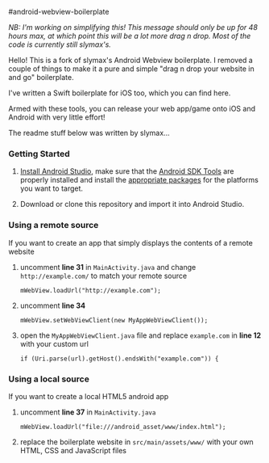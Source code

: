 #android-webview-boilerplate

*NB: I'm working on simplifying this! This message should only be up for 48 hours max, at which point this will be a lot more drag n drop. Most of the code is currently still slymax's.*

Hello! This is a fork of slymax's Android Webview boilerplate. I removed a couple of things to make it a pure and simple "drag n drop your website in and go" boilerplate.

I've written a Swift boilerplate for iOS too, which you can find here.

Armed with these tools, you can release your web app/game onto iOS and Android with very little effort!

The readme stuff below was written by slymax...

### Getting Started

1. [Install Android Studio](http://developer.android.com/sdk/index.html), make sure that the [Android SDK Tools](http://developer.android.com/sdk/index.html#Other) are properly installed and install the [appropriate packages](http://developer.android.com/sdk/installing/adding-packages.html) for the platforms you want to target.

2. Download or clone this repository and import it into Android Studio.

### Using a remote source

If you want to create an app that simply displays the contents of a remote website

1. uncomment **line 31** in `MainActivity.java` and change `http://example.com/` to match your remote source

	```
	mWebView.loadUrl("http://example.com");
	```

2. uncomment **line 34**

	```
	mWebView.setWebViewClient(new MyAppWebViewClient());
	```

3. open the `MyAppWebViewClient.java` file and replace `example.com` in **line 12** with your custom url

	```
	if (Uri.parse(url).getHost().endsWith("example.com")) {
	```

### Using a local source

If you want to create a local HTML5 android app

1. uncomment **line 37** in `MainActivity.java`

	```
	mWebView.loadUrl("file:///android_asset/www/index.html");
	```

2. replace the boilerplate website in `src/main/assets/www/` with your own HTML, CSS and JavaScript files
